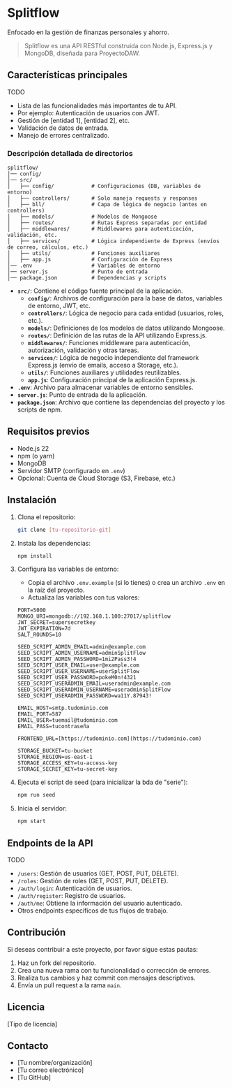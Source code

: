 # Splitflow
Enfocado en la gestión de finanzas personales y ahorro.

> Splitflow es una API RESTful construida con Node.js, Express.js y MongoDB, diseñada para ProyectoDAW.

## Características principales
TODO
* Lista de las funcionalidades más importantes de tu API.
* Por ejemplo: Autenticación de usuarios con JWT.
* Gestión de [entidad 1], [entidad 2], etc.
* Validación de datos de entrada.
* Manejo de errores centralizado.

### Descripción detallada de directorios

```plaintext
splitflow/
│── config/
│── src/
│   ├── config/            # Configuraciones (DB, variables de entorno)
│   ├── controllers/       # Solo maneja requests y responses
│   ├── bll/               # Capa de lógica de negocio (antes en controllers)
│   ├── models/            # Modelos de Mongoose
│   ├── routes/            # Rutas Express separadas por entidad
│   ├── middlewares/       # Middlewares para autenticación, validación, etc.
│   ├── services/          # Lógica independiente de Express (envíos de correo, cálculos, etc.)
│   ├── utils/             # Funciones auxiliares
│   ├── app.js             # Configuración de Express
│── .env                   # Variables de entorno
│── server.js              # Punto de entrada
│── package.json           # Dependencias y scripts
```

* **`src/`**: Contiene el código fuente principal de la aplicación.
    * **`config/`**: Archivos de configuración para la base de datos, variables de entorno, JWT, etc.
    * **`controllers/`**: Lógica de negocio para cada entidad (usuarios, roles, etc.).
    * **`models/`**: Definiciones de los modelos de datos utilizando Mongoose.
    * **`routes/`**: Definición de las rutas de la API utilizando Express.js.
    * **`middlewares/`**: Funciones middleware para autenticación, autorización, validación y otras tareas.
    * **`services/`**: Lógica de negocio independiente del framework Express.js (envío de emails, acceso a Storage, etc.).
    * **`utils/`**: Funciones auxiliares y utilidades reutilizables.
    * **`app.js`**: Configuración principal de la aplicación Express.js.
* **`.env`**: Archivo para almacenar variables de entorno sensibles.
* **`server.js`**: Punto de entrada de la aplicación.
* **`package.json`**: Archivo que contiene las dependencias del proyecto y los scripts de npm.

## Requisitos previos

* Node.js 22
* npm (o yarn)
* MongoDB
* Servidor SMTP (configurado en `.env`)
* Opcional: Cuenta de Cloud Storage (S3, Firebase, etc.)

## Instalación

1.  Clona el repositorio:

    ```bash
    git clone [tu-repositorio-git]
    ```

2.  Instala las dependencias:

    ```bash
    npm install
    ```

3.  Configura las variables de entorno:
    * Copia el archivo `.env.example` (si lo tienes) o crea un archivo `.env` en la raíz del proyecto.
    * Actualiza las variables con tus valores:

    ```
    PORT=5000
    MONGO_URI=mongodb://192.168.1.100:27017/splitflow
    JWT_SECRET=supersecretkey
    JWT_EXPIRATION=7d
    SALT_ROUNDS=10

    SEED_SCRIPT_ADMIN_EMAIL=admin@example.com
    SEED_SCRIPT_ADMIN_USERNAME=adminSplitFlow
    SEED_SCRIPT_ADMIN_PASSWORD=1mi2Pass3!4
    SEED_SCRIPT_USER_EMAIL=user@example.com
    SEED_SCRIPT_USER_USERNAME=userSplitFlow
    SEED_SCRIPT_USER_PASSWORD=pokeM0n!4321
    SEED_SCRIPT_USERADMIN_EMAIL=useradmin@example.com
    SEED_SCRIPT_USERADMIN_USERNAME=useradminSplitFlow
    SEED_SCRIPT_USERADMIN_PASSWORD=wa11Y.87943!

    EMAIL_HOST=smtp.tudominio.com
    EMAIL_PORT=587
    EMAIL_USER=tuemail@tudominio.com
    EMAIL_PASS=tucontraseña

    FRONTEND_URL=[https://tudominio.com](https://tudominio.com)

    STORAGE_BUCKET=tu-bucket
    STORAGE_REGION=us-east-1
    STORAGE_ACCESS_KEY=tu-access-key
    STORAGE_SECRET_KEY=tu-secret-key
    ```

4.  Ejecuta el script de seed (para inicializar la bda de "serie"):

    ```bash
    npm run seed
    ```

5.  Inicia el servidor:

    ```bash
    npm start
    ```

## Endpoints de la API
TODO
* `/users`: Gestión de usuarios (GET, POST, PUT, DELETE).
* `/roles`: Gestión de roles (GET, POST, PUT, DELETE).
* `/auth/login`: Autenticación de usuarios.
* `/auth/register`: Registro de usuarios.
* `/auth/me`: Obtiene la información del usuario autenticado.
* Otros endpoints específicos de tus flujos de trabajo.

## Contribución

Si deseas contribuir a este proyecto, por favor sigue estas pautas:

1.  Haz un fork del repositorio.
2.  Crea una nueva rama con tu funcionalidad o corrección de errores.
3.  Realiza tus cambios y haz commit con mensajes descriptivos.
4.  Envía un pull request a la rama `main`.

## Licencia

[Tipo de licencia]

## Contacto

* [Tu nombre/organización]
* [Tu correo electrónico]
* [Tu GitHub]
